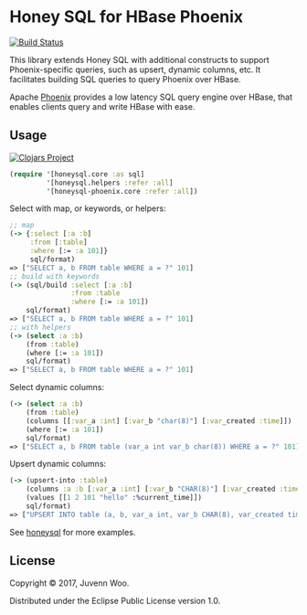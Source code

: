 # Honey SQL for HBase Phoenix

[![Build Status](https://travis-ci.org/juvenn/honeysql-phoenix.svg?branch=master)](https://travis-ci.org/juvenn/honeysql-phoenix)

This library extends Honey SQL with additional constructs to support
Phoenix-specific queries, such as upsert, dynamic columns, etc. It
facilitates building SQL queries to query Phoenix over HBase.

Apache [Phoenix](http://phoenix.apache.org) provides a low latency SQL
query engine over HBase, that enables clients query and write HBase
with ease.

## Usage

[![Clojars Project](https://img.shields.io/clojars/v/walkingcloud/honeysql-phoenix.svg)](https://clojars.org/walkingcloud/honeysql-phoenix)

```clj
(require '[honeysql.core :as sql]
         '[honeysql.helpers :refer :all]
         '[honeysql-phoenix.core :refer :all])
```

Select with map, or keywords, or helpers:

```clj
;; map
(-> {:select [:a :b]
     :from [:table]
     :where [:= :a 101]}
     sql/format)
=> ["SELECT a, b FROM table WHERE a = ?" 101]
;; build with keywords
(-> (sql/build :select [:a :b]
               :from :table
               :where [:= :a 101])
    sql/format)
=> ["SELECT a, b FROM table WHERE a = ?" 101]
;; with helpers
(-> (select :a :b)
    (from :table)
    (where [:= :a 101])
    sql/format)
=> ["SELECT a, b FROM table WHERE a = ?" 101]
```

Select dynamic columns:

```clj
(-> (select :a :b)
    (from :table)
    (columns [[:var_a :int] [:var_b "char(8)"] [:var_created :time]])
    (where [:= :a 101])
    sql/format)
=> ["SELECT a, b FROM table (var_a int var_b char(8)) WHERE a = ?" 101]
```

Upsert dynamic columns:

```clj
(-> (upsert-into :table)
    (columns :a :b [:var_a :int] [:var_b "CHAR(8)"] [:var_created :time])
    (values [[1 2 101 "hello" :%current_time]])
    sql/format)
=> ["UPSERT INTO table (a, b, var_a int, var_b CHAR(8), var_created time) VALUES (?, ?, ?, ?, current_time())" 1 2 101 "hello"]
```

See [honeysql](https://github.com/jkk/honeysql) for more examples.

## License

Copyright © 2017, Juvenn Woo.

Distributed under the Eclipse Public License version 1.0.
